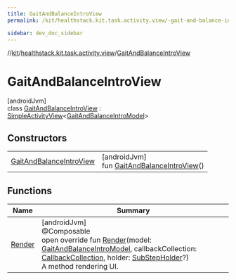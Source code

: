 ```yaml
---
title: GaitAndBalanceIntroView
permalink: /kit/healthstack.kit.task.activity.view/-gait-and-balance-intro-view/index.html

sidebar: dev_doc_sidebar
---
```

//[kit](../../../index.html)/[healthstack.kit.task.activity.view](../index.html)/[GaitAndBalanceIntroView](index.html)



# GaitAndBalanceIntroView



[androidJvm]\
class [GaitAndBalanceIntroView](index.html) : [SimpleActivityView](../../healthstack.kit.task.activity.view.common/-simple-activity-view/index.html)&lt;[GaitAndBalanceIntroModel](../../healthstack.kit.task.activity.model/-gait-and-balance-intro-model/index.html)&gt;



## Constructors


| | |
|---|---|
| [GaitAndBalanceIntroView](-gait-and-balance-intro-view.html) | [androidJvm]<br>fun [GaitAndBalanceIntroView](-gait-and-balance-intro-view.html)() |


## Functions


| Name | Summary |
|---|---|
| [Render](-render.html) | [androidJvm]<br>@Composable<br>open override fun [Render](-render.html)(model: [GaitAndBalanceIntroModel](../../healthstack.kit.task.activity.model/-gait-and-balance-intro-model/index.html), callbackCollection: [CallbackCollection](../../healthstack.kit.task.base/-callback-collection/index.html), holder: [SubStepHolder](../../healthstack.kit.task.survey.question/-sub-step-holder/index.html)?)<br>A method rendering UI. |

